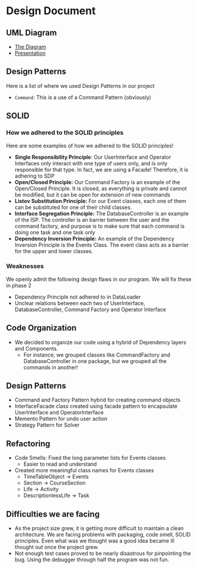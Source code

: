 # Design Document

## UML Diagram
* [The Diagram](https://docs.google.com/presentation/d/1Y4G68pZL0exLt_WOKD81JUoqP-viaEZpGGOaLyKMd6M/edit#slide=id.p)
* [Presentation](https://docs.google.com/presentation/d/1WdHyNQxlsQ0VAOPu0ujWFXbWTQDfYz4l92REhfZY83A/edit?usp=sharing)

## Design Patterns
Here is a list of where we used Design Patterns in our project
* `Command`: This is a use of a Command Pattern (obviously)

## SOLID
### How we adhered to the SOLID principles
Here are some examples of how we adhered to the SOLID principles!
* **Single Responsibility Principle**: Our UserInterface and Operator 
  Interfaces only interact with one type of users only, and is only responsible for 
  that type. In fact, we are using a Facade! Therefore, it is adhering to SDP
* **Open/Closed Principle:** Our Command Factory is an example of the 
  Open/Closed Principle. It is closed, as everything is private and cannot be modified, 
  but it can be open for extension of new commands
* **Listov Substitution Principle:** For our Event classes, each one of them 
  can be substituted for one of their child classes.
* **Interface Segregation Principle:** The DatabaseController is an example of 
  the ISP. The controller is an barrier between the user and the command 
  factory, and purpose is to make sure that each command is doing one task 
  and one task only
* **Dependency Inversion Principle:** An example of the Dependency Inversion 
  Principle is the Events Class. The event class acts as a barrier for the 
  upper and lower classes.

### Weaknesses
We openly admit the following design flaws in our program. We will fix these in phase 2 
* Dependency Principle not adhered to in DataLoader 
* Unclear relations between each two of UserInterface, DatabaseController, 
  Command Factory and Operator Interface

## Code Organization
* We decided to organize our code using a hybrid of Dependency layers and 
  Components.
  * For instance, we grouped classes like CommandFactory and DatabaseController 
    in one package, but we grouped all the commands in another!

## Design Patterns
* Command and Factory Pattern hybrid for creating command objects
* InterfaceFacade class created using facade pattern to encapsulate  
  UserInterface and OperatorInterface
* Memento Pattern for undo user action
* Strategy Pattern for Solver

## Refactoring
* Code Smells: Fixed the long parameter lists for Events classes 
  * Easier to read and understand
* Created more meaningful class names for Events classes 
  * TimeTableObject -> Events 
  * Section -> CourseSection 
  * Life -> Activity 
  * DescriptionlessLife -> Task

## Difficulties we are facing
* As the project size grew, it is getting more difficult to maintain a clean 
  architecture. We are facing problems with packaging, code smell, SOLID 
  principles. Even what was we thought was a good idea became ill thought 
  out once the project grew. 
* Not enough test cases proved to be nearly disastrous for pinpointing the 
  bug. Using the debugger through half the program was not fun.

